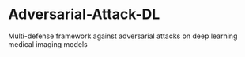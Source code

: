 # Adversarial-Attack-DL
Multi-defense framework against adversarial attacks on deep learning medical imaging models
